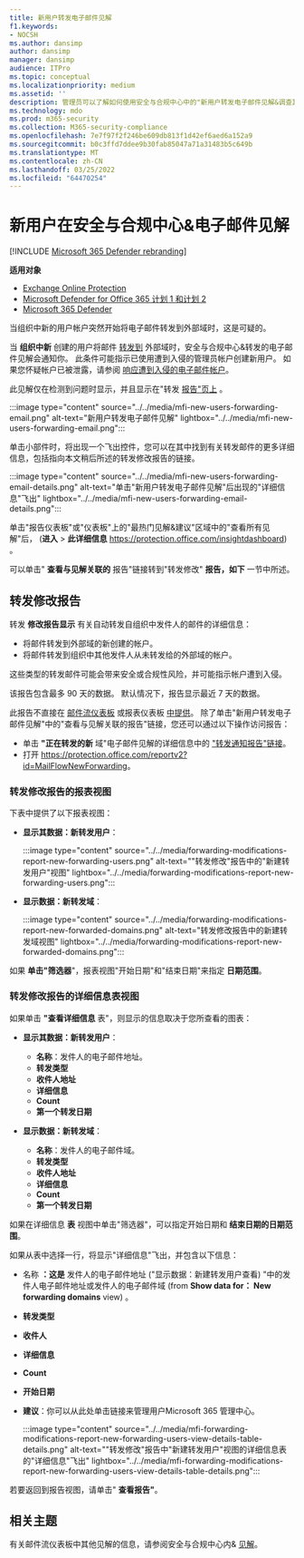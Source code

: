 ```yaml
---
title: 新用户转发电子邮件见解
f1.keywords:
- NOCSH
ms.author: dansimp
author: dansimp
manager: dansimp
audience: ITPro
ms.topic: conceptual
ms.localizationpriority: medium
ms.assetid: ''
description: 管理员可以了解如何使用安全与合规中心中的"新用户转发电子邮件见解&调查其组织中用户何时将邮件转发到新域。
ms.technology: mdo
ms.prod: m365-security
ms.collection: M365-security-compliance
ms.openlocfilehash: 7e7f97f2f246be609db813f1d42ef6aed6a152a9
ms.sourcegitcommit: b0c3ffd7ddee9b30fab85047a71a31483b5c649b
ms.translationtype: MT
ms.contentlocale: zh-CN
ms.lasthandoff: 03/25/2022
ms.locfileid: "64470254"
---
```

# <a name="new-users-forwarding-email-insight-in-the-security--compliance-center"></a>新用户在安全与合规中心&电子邮件见解

[!INCLUDE [Microsoft 365 Defender rebranding](../includes/microsoft-defender-for-office.md)]

**适用对象**
- [Exchange Online Protection](exchange-online-protection-overview.md)
- [Microsoft Defender for Office 365 计划 1 和计划 2](defender-for-office-365.md)
- [Microsoft 365 Defender](../defender/microsoft-365-defender.md)

当组织中新的用户帐户突然开始将电子邮件转发到外部域时，这是可疑的。

当 **组织中新** 创建的用户将邮件 [转发到](https://protection.office.com) 外部域时，安全与合规中心&转发的电子邮件见解会通知你。 此条件可能指示已使用遭到入侵的管理员帐户创建新用户。 如果您怀疑帐户已被泄露，请参阅 [响应遭到入侵的电子邮件帐户](responding-to-a-compromised-email-account.md)。

此见解仅在检测到问题时显示，并且显示在"转发 [报告"页上](view-mail-flow-reports.md#forwarding-report) 。

:::image type="content" source="../../media/mfi-new-users-forwarding-email.png" alt-text="新用户转发电子邮件见解" lightbox="../../media/mfi-new-users-forwarding-email.png":::

单击小部件时，将出现一个飞出控件，您可以在其中找到有关转发邮件的更多详细信息，包括指向本文稍后所述的转发修改报告[](#forwarding-modifications-report)的链接。

:::image type="content" source="../../media/mfi-new-users-forwarding-email-details.png" alt-text="单击&quot;新用户转发电子邮件见解&quot;后出现的&quot;详细信息&quot;飞出" lightbox="../../media/mfi-new-users-forwarding-email-details.png":::

单击"报告仪表板"或"仪表板"上的"最热门见解&建议"区域中的"查看所有见解"后， (**进入** \> **此详细信息** <https://protection.office.com/insightdashboard>) 。

可以单击" **查看与见解关联的** 报告"链接转到"转发修改" **报告，如下** 一节中所述。

## <a name="forwarding-modifications-report"></a>转发修改报告

转发 **修改报告显示** 有关自动转发自组织中发件人的邮件的详细信息：

- 将邮件转发到外部域的新创建的帐户。
- 将邮件转发到组织中其他发件人从未转发给的外部域的帐户。

这些类型的转发邮件可能会带来安全或合规性风险，并可能指示帐户遭到入侵。

该报告包含最多 90 天的数据。 默认情况下，报告显示最近 7 天的数据。

此报告不直接在 [邮件流仪表板](mail-flow-insights-v2.md) 或报表仪表板 [中提供](view-mail-flow-reports.md)。 除了单击"新用户转发电子邮件见解"中的"查看与见解关联的报告"链接，您还可以通过以下操作访问报告：

- 单击 **"正在转发的新** 域"电子邮件见解的详细信息中的 ["转发通知报告"链接](mfi-new-domains-being-forwarded-email.md)。
- 打开 <https://protection.office.com/reportv2?id=MailFlowNewForwarding>。

### <a name="report-view-for-the-forwarding-modifications-report"></a>转发修改报告的报表视图

下表中提供了以下报表视图：

- **显示其数据：新转发用户**：

    :::image type="content" source="../../media/forwarding-modifications-report-new-forwarding-users.png" alt-text="&quot;转发修改&quot;报告中的&quot;新建转发用户&quot;视图" lightbox="../../media/forwarding-modifications-report-new-forwarding-users.png":::

- **显示数据：新转发域**：

    :::image type="content" source="../../media/forwarding-modifications-report-new-forwarded-domains.png" alt-text="转发修改报告中的新建转发域视图" lightbox="../../media/forwarding-modifications-report-new-forwarded-domains.png":::

如果 **单击"筛选器**"，报表视图"开始日期"和"结束日期"来指定 **日期范围**。

### <a name="details-table-view-for-the-forwarding-modifications-report"></a>转发修改报告的详细信息表视图

如果单击 **"查看详细信息** 表"，则显示的信息取决于您所查看的图表：

- **显示其数据：新转发用户**：

  - **名称**：发件人的电子邮件地址。
  - **转发类型**
  - **收件人地址**
  - **详细信息**
  - **Count**
  - **第一个转发日期**

- **显示数据：新转发域**：

  - **名称**：发件人的电子邮件域。
  - **转发类型**
  - **收件人地址**
  - **详细信息**
  - **Count**
  - **第一个转发日期**

如果在详细信息 **表** 视图中单击"筛选器"，可以指定开始日期和 **结束日期的日期范围**。

如果从表中选择一行，将显示"详细信息"飞出，并包含以下信息：

- 名称 **：这是** 发件人的电子邮件地址 ("显示数据：新建转发用户查看) "中的发件人电子邮件地址或发件人的电子邮件域 (from **Show data for： New forwarding domains** view) 。
- **转发类型**
- **收件人**
- **详细信息**
- **Count**
- **开始日期**
- **建议**：你可以从此处单击链接来管理用户Microsoft 365 管理中心。

  :::image type="content" source="../../media/mfi-forwarding-modifications-report-new-forwarding-users-view-details-table-details.png" alt-text="&quot;转发修改&quot;报告中&quot;新建转发用户&quot;视图的详细信息表的&quot;详细信息&quot;飞出" lightbox="../../media/mfi-forwarding-modifications-report-new-forwarding-users-view-details-table-details.png":::

若要返回到报告视图，请单击" **查看报告"**。

## <a name="related-topics"></a>相关主题

有关邮件流仪表板中其他见解的信息，请参阅安全与合规中心内& [见解](mail-flow-insights-v2.md)。

